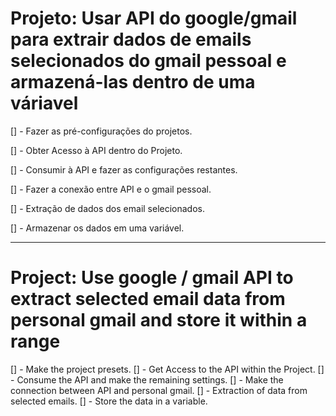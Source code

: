 # Projeto: Usar API do google/gmail para extrair dados de emails selecionados do gmail pessoal e armazená-las dentro de uma váriavel

<p>[] - Fazer as pré-configurações do projetos.</p>
<p>[] - Obter Acesso à API dentro do Projeto.</p>
<p>[] - Consumir à API e fazer as configurações restantes.</p>
<p>[] - Fazer a conexão entre API e o gmail pessoal.</p>
<p>[] - Extração de dados dos email selecionados.</p>
<p>[] - Armazenar os dados em uma variável.</p>


--------------------------------------------------------------------------------------

# Project: Use google / gmail API to extract selected email data from personal gmail and store it within a range


[] - Make the project presets.
[] - Get Access to the API within the Project.
[] - Consume the API and make the remaining settings.
[] - Make the connection between API and personal gmail.
[] - Extraction of data from selected emails.
[] - Store the data in a variable.
